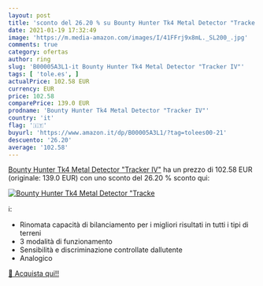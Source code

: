```yaml
---
layout: post
title: 'sconto del 26.20 % su Bounty Hunter Tk4 Metal Detector "Tracke  '
date: 2021-01-19 17:32:49
image: 'https://m.media-amazon.com/images/I/41FFrj9x8mL._SL200_.jpg'
comments: true
category: ofertas
author: ring
slug: 'B00005A3L1-it Bounty Hunter Tk4 Metal Detector "Tracker IV"'
tags: [ 'tole.es', ]
actualPrice: 102.58 EUR
currency: EUR
price: 102.58
comparePrice: 139.0 EUR
prodname: 'Bounty Hunter Tk4 Metal Detector "Tracker IV"'
country: 'it'
flag: '🇮🇹'
buyurl: 'https://www.amazon.it/dp/B00005A3L1/?tag=tolees00-21'
descuento: '26.20'
average: '102.58'
---
```


[Bounty Hunter Tk4 Metal Detector "Tracker IV"](https://www.amazon.it/dp/B00005A3L1/?tag=tolees00-21) ha un prezzo di 102.58 EUR (originale: 139.0 EUR) con uno sconto del 26.20 % sconto qui:

[![Bounty Hunter Tk4 Metal Detector "Tracke](https://m.media-amazon.com/images/I/41FFrj9x8mL._SL200_.jpg)](https://www.amazon.it/dp/B00005A3L1/?tag=tolees00-21)

ℹ️:

- Rinomata capacità di bilanciamento per i migliori risultati in tutti i tipi di terreni
- 3 modalità di funzionamento
- Sensibilità e discriminazione controllate dallutente
- Analogico

[🛒 Acquista qui!!](https://www.amazon.it/dp/B00005A3L1/?tag=tolees00-21)
